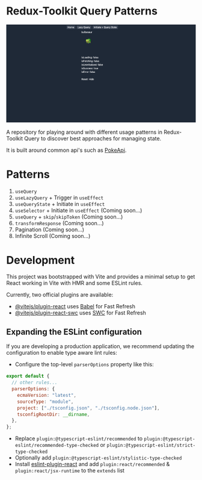 # Redux-Toolkit Query Patterns

![Demo](./public/demo.png)

A repository for playing around with different usage patterns in Redux-Toolkit Query to discover best approaches for managing state.

It is built around common api's such as [PokeApi](https://pokeapi.co/).

# Patterns

1. `useQuery`
2. `useLazyQuery` + Trigger in `useEffect`
3. `useQueryState` + Initiate in `useEffect`
4. `useSelector` + Initiate in `useEffect` (Coming soon...)
5. `useQuery` + `skip`/`skipToken` (Coming soon...)
6. `transformResponse` (Coming soon...)
7. Pagination (Coming soon...)
8. Infinite Scroll (Coming soon...)

# Development

This project was bootstrapped with Vite and provides a minimal setup to get React working in Vite with HMR and some ESLint rules.

Currently, two official plugins are available:

- [@vitejs/plugin-react](https://github.com/vitejs/vite-plugin-react/blob/main/packages/plugin-react/README.md) uses [Babel](https://babeljs.io/) for Fast Refresh
- [@vitejs/plugin-react-swc](https://github.com/vitejs/vite-plugin-react-swc) uses [SWC](https://swc.rs/) for Fast Refresh

## Expanding the ESLint configuration

If you are developing a production application, we recommend updating the configuration to enable type aware lint rules:

- Configure the top-level `parserOptions` property like this:

```js
export default {
  // other rules...
  parserOptions: {
    ecmaVersion: "latest",
    sourceType: "module",
    project: ["./tsconfig.json", "./tsconfig.node.json"],
    tsconfigRootDir: __dirname,
  },
};
```

- Replace `plugin:@typescript-eslint/recommended` to `plugin:@typescript-eslint/recommended-type-checked` or `plugin:@typescript-eslint/strict-type-checked`
- Optionally add `plugin:@typescript-eslint/stylistic-type-checked`
- Install [eslint-plugin-react](https://github.com/jsx-eslint/eslint-plugin-react) and add `plugin:react/recommended` & `plugin:react/jsx-runtime` to the `extends` list
